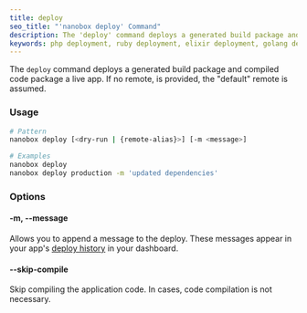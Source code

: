 ```yaml
---
title: deploy
seo_title: "'nanobox deploy' Command"
description: The 'deploy' command deploys a generated build package and compiled code package a live app.
keywords: php deployment, ruby deployment, elixir deployment, golang deployment, nodejs deployment, python deployment
---
```


The `deploy` command deploys a generated build package and compiled code package a live app. If no remote, is provided, the "default" remote is assumed.

### Usage
```bash
# Pattern
nanobox deploy [<dry-run | {remote-alias}>] [-m <message>]

# Examples
nanobox deploy
nanobox deploy production -m 'updated dependencies'
```

### Options

#### -m, --message
Allows you to append a message to the deploy. These messages appear in your app's [deploy history](/live-app-management/deploy-history/) in your dashboard.

#### --skip-compile
Skip compiling the application code. In cases, code compilation is not necessary.
